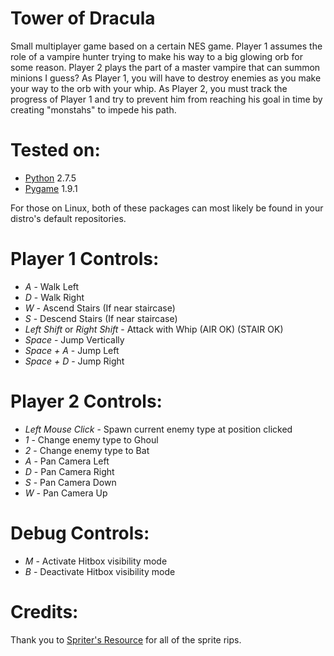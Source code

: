 Tower of Dracula
================

Small multiplayer game based on a certain NES game. Player 1 assumes the role of a vampire hunter trying to make his way to a big glowing orb for some reason. Player 2 plays the part of a master vampire that can summon minions I guess? As Player 1, you will have to destroy enemies as you make your way to the orb with your whip. As Player 2, you must track the progress of Player 1 and try to prevent him from reaching his goal in time by creating "monstahs" to impede his path.

Tested on:
==========

- [Python](http://www.python.org/) 2.7.5
- [Pygame](http://www.pygame.org/) 1.9.1

For those on Linux, both of these packages can most likely be found in your distro's default repositories.

Player 1 Controls:
==================

- _A_ - Walk Left
- _D_ - Walk Right
- _W_ - Ascend Stairs (If near staircase)
- _S_ - Descend Stairs (If near staircase)
- _Left Shift_ or _Right Shift_ - Attack with Whip (AIR OK) (STAIR OK)
- _Space_ - Jump Vertically
- _Space + A_ - Jump Left
- _Space + D_ - Jump Right


Player 2 Controls:
==================

- _Left Mouse Click_ - Spawn current enemy type at position clicked
- _1_ - Change enemy type to Ghoul
- _2_ - Change enemy type to Bat
- _A_ - Pan Camera Left
- _D_ - Pan Camera Right
- _S_ - Pan Camera Down
- _W_ - Pan Camera Up


Debug Controls:
===============

- _M_ - Activate Hitbox visibility mode
- _B_ - Deactivate Hitbox visibility mode

Credits:
========

Thank you to [Spriter's Resource](http://www.spriters-resource.com/) for all of the sprite rips.
